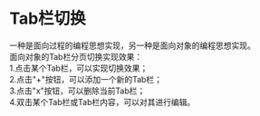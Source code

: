 # Tab栏切换
一种是面向过程的编程思想实现，另一种是面向对象的编程思想实现。<br>
面向对象的Tab栏分页切换实现效果：<br>
1.点击某个Tab栏，可以实现切换效果；<br>
2.点击"+"按钮，可以添加一个新的Tab栏；<br>
3.点击"x"按钮，可以删除当前Tab栏；<br>
4.双击某个Tab栏或Tab栏内容，可以对其进行编辑。
